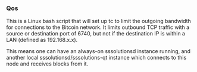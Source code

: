 ### Qos ###

This is a Linux bash script that will set up tc to limit the outgoing bandwidth for connections to the Bitcoin network. It limits outbound TCP traffic with a source or destination port of 6740, but not if the destination IP is within a LAN (defined as 192.168.x.x).

This means one can have an always-on sssolutionsd instance running, and another local sssolutionsd/sssolutions-qt instance which connects to this node and receives blocks from it.
